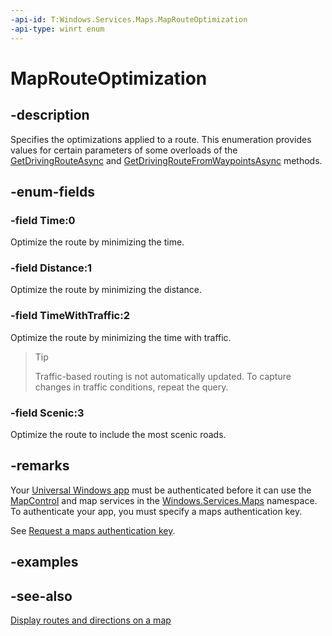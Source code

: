 ```yaml
---
-api-id: T:Windows.Services.Maps.MapRouteOptimization
-api-type: winrt enum
---
```


<!-- Enumeration syntax
public enum Windows.Services.Maps.MapRouteOptimization : int
-->

# MapRouteOptimization

## -description
Specifies the optimizations applied to a route. This enumeration provides values for certain parameters of some overloads of the [GetDrivingRouteAsync](maproutefinder_getdrivingrouteasync_1041948120.md) and [GetDrivingRouteFromWaypointsAsync](maproutefinder_getdrivingroutefromwaypointsasync_1378129125.md) methods.

## -enum-fields
### -field Time:0
Optimize the route by minimizing the time.

### -field Distance:1
Optimize the route by minimizing the distance.

### -field TimeWithTraffic:2
Optimize the route by minimizing the time with traffic.

> > [!TIP]
> Traffic-based routing is not automatically updated. To capture changes in traffic conditions, repeat the query.


### -field Scenic:3
Optimize the route to include the most scenic roads.

## -remarks
Your [Universal Windows app](https://msdn.microsoft.com/windows/uwp/get-started/universal-application-platform-guide) must be authenticated before it can use the [MapControl](../windows.ui.xaml.controls.maps/mapcontrol.md) and map services in the [Windows.Services.Maps](windows_services_maps.md) namespace. To authenticate your app, you must specify a maps authentication key.

See [Request a maps authentication key](https://msdn.microsoft.com/windows/uwp/maps-and-location/authentication-key).

## -examples

## -see-also
[Display  routes and directions on a map](http://msdn.microsoft.com/library/bbb4c23a-8f10-41d1-81ea-271be01aed81)
